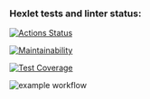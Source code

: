 ### Hexlet tests and linter status:
[![Actions Status](https://github.com/exlawyer/frontend-project-46/workflows/hexlet-check/badge.svg)](https://github.com/exlawyer/frontend-project-46/actions)

[![Maintainability](https://api.codeclimate.com/v1/badges/f8d1b47e18b98222917e/maintainability)](https://codeclimate.com/github/exlawyer/frontend-project-46/maintainability)

[![Test Coverage](https://api.codeclimate.com/v1/badges/f8d1b47e18b98222917e/test_coverage)](https://codeclimate.com/github/exlawyer/frontend-project-46/test_coverage)

![example workflow](https://github.com/exlawyer/frontend-project-46/blob/main/.github/workflows/main.yml/badge.svg)
